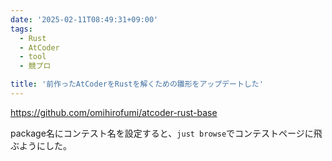 ```yaml
---
date: '2025-02-11T08:49:31+09:00'
tags:
  - Rust
  - AtCoder
  - tool
  - 競プロ

title: '前作ったAtCoderをRustを解くための雛形をアップデートした'
---
```

https://github.com/omihirofumi/atcoder-rust-base

package名にコンテスト名を設定すると、`just browse`でコンテストページに飛ぶようにした。
